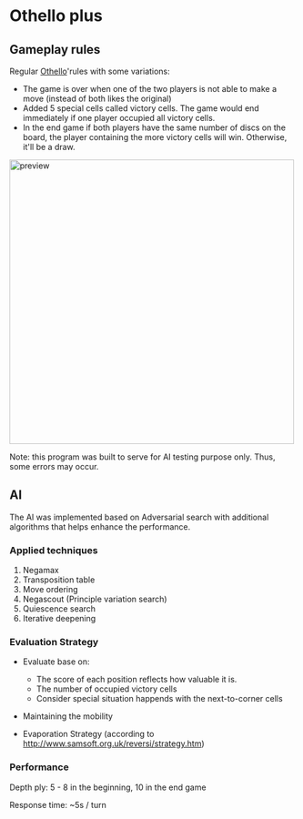 # Othello plus
## Gameplay rules
Regular [Othello](https://www.ultraboardgames.com/othello/game-rules.php)'rules with some variations:
- The game is over when one of the two players is not able to make a move (instead of both likes the original)
- Added 5 special cells called victory cells. The game would end immediately if one player occupied all victory cells.
- In the end game if both players have the same number of discs on the board, the player containing the more victory cells will win. Otherwise, it'll be a draw.

<image src="https://user-images.githubusercontent.com/61228506/131079051-cbeb5822-52cc-4584-ba19-cd97cdae4063.png" alt="preview" width="500"/>

Note: this program was built to serve for AI testing purpose only. Thus, some errors may occur.

## AI
The AI was implemented based on Adversarial search with additional algorithms that helps enhance the performance.

### Applied techniques
1. Negamax
2. Transposition table
3. Move ordering
4. Negascout (Principle variation search)
5. Quiescence search
6. Iterative deepening

### Evaluation Strategy
- Evaluate base on:
  - The score of each position reflects how valuable it is.
  - The number of occupied victory cells
  - Consider special situation happends with the next-to-corner cells

- Maintaining the mobility

- Evaporation Strategy (according to http://www.samsoft.org.uk/reversi/strategy.htm)

### Performance

Depth ply: 5 - 8 in the beginning, 10 in the end game

Response time: ~5s / turn
